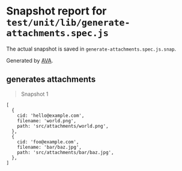 # Snapshot report for `test/unit/lib/generate-attachments.spec.js`

The actual snapshot is saved in `generate-attachments.spec.js.snap`.

Generated by [AVA](https://avajs.dev).

## generates attachments

> Snapshot 1

    [
      {
        cid: 'hello@example.com',
        filename: 'world.png',
        path: 'src/attachments/world.png',
      },
      {
        cid: 'foo@example.com',
        filename: 'bar/baz.jpg',
        path: 'src/attachments/bar/baz.jpg',
      },
    ]
